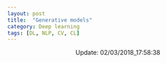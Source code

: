```yaml
---
layout: post
title:  "Generative models"
category: Deep learning
tags: [DL, NLP, CV, CL]
---
```





<center> Update: 02/03/2018_17:58:38</center>

  	

